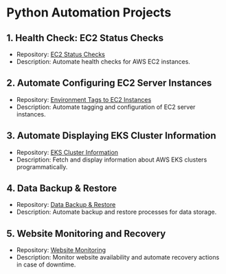 # Python Automation Projects

## 1. Health Check: EC2 Status Checks
- Repository: [EC2 Status Checks](https://github.com/gabidinica/automation-with-python/tree/main/ec2-status-check)  
- Description: Automate health checks for AWS EC2 instances.  

## 2. Automate Configuring EC2 Server Instances
- Repository: [Environment Tags to EC2 Instances](https://github.com/gabidinica/automation-with-python/tree/main/environment-tags-to-ec2-instances)  
- Description: Automate tagging and configuration of EC2 server instances.  

## 3. Automate Displaying EKS Cluster Information
- Repository: [EKS Cluster Information](https://github.com/gabidinica/automation-with-python/tree/main/eks-cluster-information)  
- Description: Fetch and display information about AWS EKS clusters programmatically.  

## 4. Data Backup & Restore
- Repository: [Data Backup & Restore](https://github.com/gabidinica/automation-with-python/tree/main/data-backup-restore)  
- Description: Automate backup and restore processes for data storage.  

## 5. Website Monitoring and Recovery
- Repository: [Website Monitoring](https://github.com/gabidinica/automation-with-python/tree/main/website-monitoring)  
- Description: Monitor website availability and automate recovery actions in case of downtime.  

